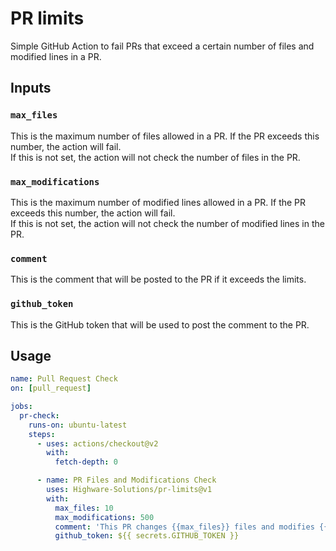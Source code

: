 # PR limits

Simple GitHub Action to fail PRs that exceed a certain number of files and modified lines in a PR.

## Inputs

### `max_files`

This is the maximum number of files allowed in a PR. If the PR exceeds this number, the action will fail.  
If this is not set, the action will not check the number of files in the PR.

### `max_modifications`

This is the maximum number of modified lines allowed in a PR. If the PR exceeds this number, the action will fail.  
If this is not set, the action will not check the number of modified lines in the PR.

### `comment`

This is the comment that will be posted to the PR if it exceeds the limits.

### `github_token`

This is the GitHub token that will be used to post the comment to the PR.

## Usage

```yaml
name: Pull Request Check
on: [pull_request]

jobs:
  pr-check:
    runs-on: ubuntu-latest
    steps:
      - uses: actions/checkout@v2
        with:
          fetch-depth: 0

      - name: PR Files and Modifications Check
        uses: Highware-Solutions/pr-limits@v1
        with:
          max_files: 10
          max_modifications: 500
          comment: 'This PR changes {{max_files}} files and modifies {{max_modifications}} lines, which exceeds our project guidelines.'
          github_token: ${{ secrets.GITHUB_TOKEN }}
```
